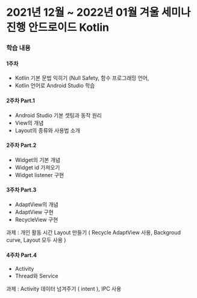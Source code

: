# 2021년 12월 ~ 2022년 01월 겨울 세미나 진행 안드로이드 Kotlin

### 학습 내용
#### 1주차
- Kotlin 기본 문법 익히기 (Null Safety, 함수 프로그래밍 언어, 
- Kotlin 언어로 Android Studio 학습 

#### 2주차 Part.1
- Android Studio 기본 셋팅과 동작 원리
- View의 개념
- Layout의 종류와 사용법 소개

#### 2주차 Part.2
- Widget의 기본 개념
- Widget id 가져오기
- Widget listener 구현

#### 3주차 Part.3
- AdaptView의 개념
- AdaptView 구현
- RecycleView 구현

과제 : 개인 활동 시간 Layout 만들기 ( Recycle AdaptView 사용, Backgroud curve, Layout 모두 사용 )

#### 4주차 Part.4
- Activity
- Thread와 Service

과제 : Activity 데이터 넘겨주기 ( intent ), IPC 사용
